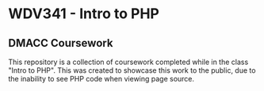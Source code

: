 # WDV341 - Intro to PHP
## DMACC Coursework
This repository is a collection of coursework completed while
in the class "Intro to PHP". This was created to showcase
this work to the public, due to the inability to see PHP
code when viewing page source.